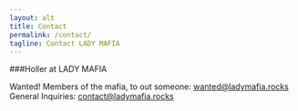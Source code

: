 ```yaml
---
layout: alt
title: Contact
permalink: /contact/
tagline: Contact LADY MAFIA
---
```

###Holler at LADY MAFIA

Wanted! Members of the mafia, to out someone: <a href="mailto:wanted@ladymafia.rocks" >wanted@ladymafia.rocks </a> <br>
General Inquiries: <a href="mailto:contact@ladymafia.rocks" >contact@ladymafia.rocks</a>

<!-- <a href="http://www.twitter.com/theeladymafia" target='_blank' >![](/images/twitter.png) </a> <a href="https://www.instagram.com/theeladymafia/" target='_blank' > ![](/images/instagram.png)</a> -->
